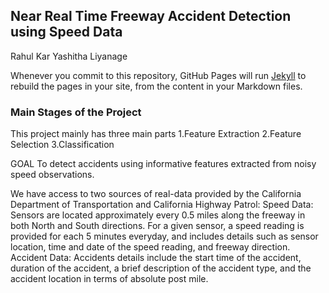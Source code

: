## Near Real Time Freeway Accident Detection using Speed Data

Rahul Kar Yashitha Liyanage

Whenever you commit to this repository, GitHub Pages will run [Jekyll](https://jekyllrb.com/) to rebuild the pages in your site, from the content in your Markdown files.

### Main Stages of the Project

This project mainly has three main parts 1.Feature Extraction 2.Feature Selection 3.Classification

GOAL
To detect accidents using informative features extracted from noisy speed observations. 

We have access to two sources of real-data provided by the California Department of Transportation and California Highway Patrol:
 Speed Data:  Sensors are located approximately every 0.5 miles along the freeway in both North and South directions. For a given sensor, a speed reading is provided for each 5 minutes everyday, and includes details such as sensor location, time and date of the speed reading, and freeway direction.
 Accident Data:  Accidents details include the start time of the accident, duration of the accident, a brief description of the accident type, and the accident location in terms of absolute post mile.

